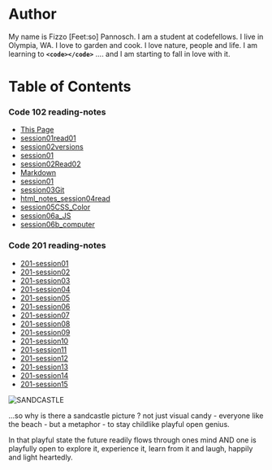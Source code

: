 # Author
My name is Fizzo [Feet:so] Pannosch. I am a student at codefellows. I live in Olympia, WA. I love to garden and cook. I love nature, people and life. I am learning to **`<code></code>`** .... and I am starting to fall in love with it.

# Table of Contents
### Code 102 reading-notes
+ [This Page](README.md)                
+ [session01read01](session01read01.md)  
+ [session02versions](session02.md)     
+ [session01](session01.md)     
+ [session02Read02](session02Read02.md) 
+ [Markdown](markdownLecture01.md)      
+ [session01](session01.md)            
+ [session03Git](session03git.md)
+ [html_notes_session04read](session04reading.md)
+ [session05CSS_Color](session05CSS.md)
+ [session06a_JS](session06aJS.md)
+ [session06b_computer](session06bcomp.md)

### Code 201 reading-notes
+ [201-session01](201-session-01.md)
+ [201-session02](201-session-02.md)
+ [201-session03](201-session-03.md)
+ [201-session04](201-session-04.md)
+ [201-session05](201-session-05.md)
+ [201-session06](201-session-06.md)
+ [201-session07](201-session-07.md)
+ [201-session08](201-session-08.md)
+ [201-session09](201-session-09.md)
+ [201-session10](201-session-10.md)
+ [201-session11](201-session-11.md)
+ [201-session12](201-session-12.md)
+ [201-session13](201-session-13.md)
+ [201-session14](201-session-14.md)
+ [201-session15](201-session-15.md)


![SANDCASTLE](http://www.chooseyourmetaphor.com/wp-content/uploads/2015/03/sandcastle3.jpg)


...so why is there a sandcastle picture ? not just visual candy - everyone like the beach - but a metaphor - to stay childlike playful open genius.


In that playful state the future readily flows through ones mind AND one is playfully open to explore it, experience it, learn from it and laugh, happily and light heartedly.



